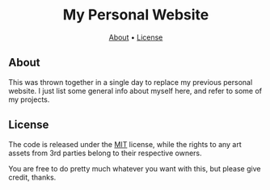 <h1 align="center">My Personal Website</h1>

<p align="center">
  <a href="#about">About</a>
  •
  <a href="#license">License</a>
  <br>
</p>

## About

This was thrown together in a single day to replace my previous personal
website. I just list some general info about myself here, and refer to some
of my projects.

## License

The code is released under the [MIT](https://github.com/NotMaxee/notmaxee.github.io/blob/main/LICENSE)
license, while the rights to any art assets from 3rd parties belong to
their respective owners.

You are free to do pretty much whatever you want with this, but please give
credit, thanks.